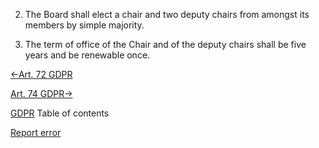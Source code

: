 


2. The Board shall elect a chair and two deputy chairs from amongst its members by simple majority.

4. The term of office of the Chair and of the deputy chairs shall be five years and be renewable once.





[←Art. 72 GDPR](https://gdpr-info.eu/art-72-gdpr/ "Art. 72 GDPR - Procedure")


[Art. 74 GDPR→](https://gdpr-info.eu/art-74-gdpr/ "Art. 74 GDPR - Tasks of the Chair")



[GDPR](https://gdpr-info.eu)
Table of contents


[Report error](https://gdpr-info.eu/gf/?TB_iframe=true&height=306 "Your message")

